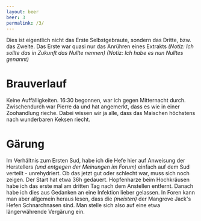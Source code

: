 ```yaml
---
layout: beer
beer: 3
permalink: /3/
---
```


Dies ist eigentlich nicht das Erste Selbstgebraute, sondern das Dritte, bzw. das Zweite. Das Erste war quasi nur das Anrühren eines Extrakts *(Notiz: Ich sollte das in Zukunft das Nullte nennen) (Notiz: Ich habe es nun Nulltes genannt)*

# Brauverlauf

Keine Auffälligkeiten. 16:30 begonnen, war ich gegen Mitternacht durch. Zwischendurch war Pierre da und hat angemerkt, dass es wie in einer Zoohandlung rieche. Dabei wissen wir ja alle, dass das Maischen höchstens nach wunderbaren Keksen riecht.

# Gärung

Im Verhältnis zum Ersten Sud, habe ich die Hefe hier auf Anweisung der Herstellers *(und entgegen der Meinungen im Forum)* einfach auf dem Sud verteilt - unrehydriert. Ob das jetzt gut oder schlecht war, muss sich noch zeigen. Der Start hat etwa 36h gedauert. Hopfenharze beim Hochkräusen habe ich das erste mal am dritten Tag nach dem Anstellen entfernt. Danach habe ich dies aus Gedanken an eine Infektion lieber gelassen. In Foren kann man aber allgemein heraus lesen, dass die *(meisten)* der Mangrove Jack's Hefen Schnarchnasen sind. Man stelle sich also auf eine etwa längerwährende Vergärung ein.
